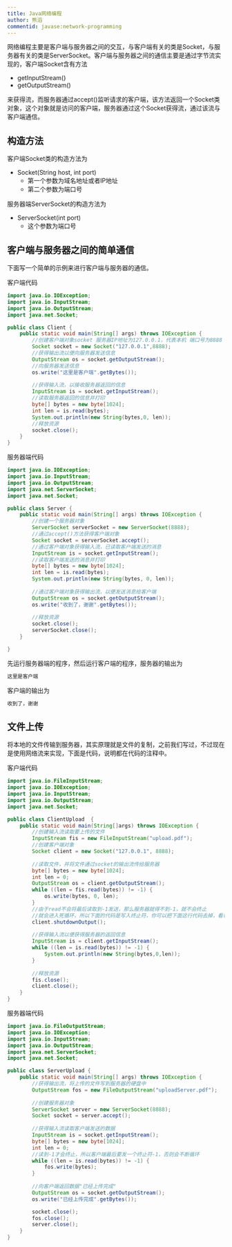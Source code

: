 ```yaml
---
title: Java网络编程
author: 熊滔
commentid: javase:network-programming
---
```


网络编程主要是客户端与服务器之间的交互，与客户端有关的类是Socket，与服务器有关的类是ServerSocket。客户端与服务器之间的通信主要是通过字节流实现的，客户端Socket含有方法

- getInputStream()
- getOutputStream()

来获得流，而服务器通过accept()监听请求的客户端，该方法返回一个Socket类对象，这个对象就是访问的客户端，服务器通过这个Socket获得流，通过该流与客户端通信。

## 构造方法

客户端Socket类的构造方法为

- Socket(String host, int port)
  - 第一个参数为域名地址或者IP地址
  - 第二个参数为端口号

服务器端ServerSocket的构造方法为

- ServerSocket(int port)
  - 这个参数为端口号

## 客户端与服务器之间的简单通信

下面写一个简单的示例来进行客户端与服务器的通信。

客户端代码

```java
import java.io.IOException;
import java.io.InputStream;
import java.io.OutputStream;
import java.net.Socket;

public class Client {
    public static void main(String[] args) throws IOException {
        //创建客户端对象socket 服务器IP地址为127.0.0.1，代表本机 端口号为8888
        Socket socket = new Socket("127.0.0.1",8888);
        //获得输出流以便向服务器发送信息
        OutputStream os = socket.getOutputStream();
        //向服务器发送信息
        os.write("这里是客户端".getBytes());
        
        //获得输入流，以接收服务器返回的信息
        InputStream is = socket.getInputStream();
        //读取服务器返回的信息并打印
        byte[] bytes = new byte[1024];
        int len = is.read(bytes);
        System.out.println(new String(bytes,0, len));
        //释放资源
        socket.close();
    }
}
```

服务器端代码

```java
import java.io.IOException;
import java.io.InputStream;
import java.io.OutputStream;
import java.net.ServerSocket;
import java.net.Socket;

public class Server {
    public static void main(String[] args) throws IOException {
        //创建一个服务器对象
        ServerSocket serverSocket = new ServerSocket(8888);
        //通过accept()方法获得客户端对象
        Socket socket = serverSocket.accept();
        //通过客户端对象获得输入流，已读取客户端发送的消息
        InputStream is = socket.getInputStream();
        //读取客户端发送的消息并打印
        byte[] bytes = new byte[1024];
        int len = is.read(bytes);
        System.out.println(new String(bytes, 0, len));
        
        //通过客户端对象获得输出流，以便发送消息给客户端
        OutputStream os = socket.getOutputStream();
        os.write("收到了，谢谢".getBytes());
        
        //释放资源
        socket.close();
        serverSocket.close();
    }

}
```

先运行服务器端的程序，然后运行客户端的程序，服务器的输出为

```java
这里是客户端
```

客户端的输出为

```java
收到了，谢谢
```

## 文件上传

将本地的文件传输到服务器，其实原理就是文件的复制，之前我们写过，不过现在是使用网络流来实现，下面是代码，说明都在代码的注释中。

客户端代码

```java
import java.io.FileInputStream;
import java.io.IOException;
import java.io.InputStream;
import java.io.OutputStream;
import java.net.Socket;

public class ClientUpload  {
    public static void main(String[]args) throws IOException {
        //创建输入流读取要上传的文件
        InputStream fis = new FileInputStream("upload.pdf");
        //创建客户端对象
        Socket client = new Socket("127.0.0.1", 8888);
        
        //读取文件，并将文件通过socket的输出流传给服务器
        byte[] bytes = new byte[1024];
        int len = 0;
        OutputStream os = client.getOutputStream();
        while ((len = fis.read(bytes)) != -1) {
            os.write(bytes, 0, len);
        }
        //由于read不会将最后读取到-1发送，那么服务器就得不到-1，就不会终止
        //就会进入死循环，所以下面的代码是写入终止符，你可以把下面这行代码去掉，看看会发生什么
        client.shutdownOutput();
        
        //获得输入流以便获得服务器的返回信息
        InputStream is = client.getInputStream();
        while ((len = is.read(bytes)) != -1) {
            System.out.println(new String(bytes,0,len));
        }
        
        //释放资源
        fis.close();
        client.close();
    }
}
```

服务器端代码

```java
import java.io.FileOutputStream;
import java.io.IOException;
import java.io.InputStream;
import java.io.OutputStream;
import java.net.ServerSocket;
import java.net.Socket;

public class ServerUpload {
    public static void main(String[] args) throws IOException {
        //获得输出流，将上传的文件写到服务器的硬盘中
        OutputStream fos = new FileOutputStream("uploadServer.pdf");
        
        //创建服务器对象
        ServerSocket server = new ServerSocket(8888);
        Socket socket = server.accept();
        
        //获得输入流读取客户端发送的数据
        InputStream is = socket.getInputStream();
        byte[] bytes = new byte[1024];
        int len = 0;
        //读到-1才会终止，所以客户端最后要发一个终止符-1，否则会不断循环
        while ((len = is.read(bytes)) != -1) {
            fos.write(bytes);
        }
        
        //向客户端返回数据"已经上传完成"
        OutputStream os = socket.getOutputStream();
        os.write("已经上传完成".getBytes());

        socket.close();
        fos.close();
        server.close();
    }
}
```





<Disqus />